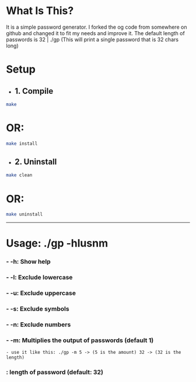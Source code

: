 # **What Is This?**
  It is a simple password generator. I forked the og code from somewhere on github and changed it to fit my needs and improve it.
  The default length of passwords is 32 | ./gp (This will print a single password that is 32 chars long)

# **Setup**
  - ## **1. Compile**
  ```bash
  make
  ```
  # **OR:**
  ```bash
  make install
  ```

  - ## **2. Uninstall**
  ```bash
  make clean
  ```
  # **OR:**
  ```bash
  make uninstall
  ```
----------------------------------------------------------------

# **Usage: ./gp -hlusnm <length>**
  ### - -h: Show help
  ### - -l: Exclude lowercase
  ### - -u: Exclude uppercase
  ### - -s: Exclude symbols
  ### - -n: Exclude numbers
  ### - -m: Multiplies the output of passwords (default 1)
    - use it like this: ./gp -m 5 -> (5 is the amount) 32 -> (32 is the length)
  ### **<length>** : length of password (default: **32**)

